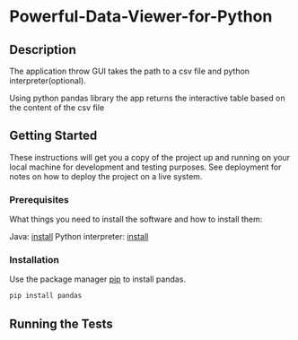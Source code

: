 # Powerful-Data-Viewer-for-Python

## Description

The application throw GUI takes the path to a csv file and python interpreter(optional).

Using python pandas library the app returns the interactive table based on the content of the csv file

## Getting Started

These instructions will get you a copy of the project up and running on your local machine for development and testing purposes. See deployment for notes on how to deploy the project on a live system.

### Prerequisites

What things you need to install the software and how to install them:

Java: [install](https://java.com/en/download/help/download_options.xml)
Python interpreter: [install](https://www.python.org/downloads/)

### Installation

Use the package manager [pip](https://pip.pypa.io/en/stable/) to install pandas.

```bash
pip install pandas
```
## Running the Tests
